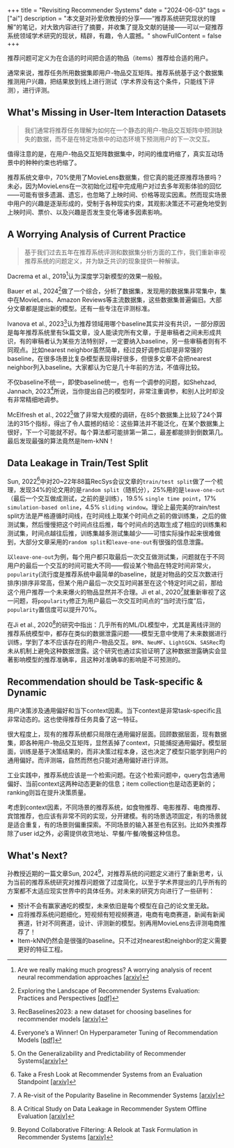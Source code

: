 +++
title = "Revisiting Recommender Systems"
date = "2024-06-03"
tags = ["ai"]
description = "本文是对孙爱欣教授的分享——“推荐系统研究现状的理解”的笔记，对大致内容进行了摘要，并收集了提及文献的链接——可以一窥推荐系统领域学术研究的现状，精辟，有趣，令人震撼。"
showFullContent = false
+++

推荐问题可定义为在合适的时间把合适的物品（items）推荐给合适的用户。

通常来说，推荐任务所用数据集即用户-物品交互矩阵。推荐系统基于这个数据集推测用户兴趣，把结果放到线上进行测试（学术界没有这个条件，只能线下评测），进行评测。

## What's Missing in User-Item Interaction Datasets
> 我们通常将推荐任务理解为如何在一个静态的用户-物品交互矩阵中预测缺失的数据，而不是在特定场景中的动态环境下预测用户的下一次交互。

值得注意的是，在用户-物品交互矩阵数据集中，时间的维度坍缩了，真实互动场景中的种种约束也坍缩了。

推荐系统文章中，70%使用了MovieLens数据集，但它真的能还原推荐场景吗？未必，因为MovieLens在一次初始化过程中完成用户对过去多年观影体验的回忆——可能有很多遗漏、遗忘，也忽略了上映时间、价格等现实因素。然而现实场景中用户的兴趣是逐渐形成的，受制于各种现实约束，其观影决策还不可避免地受到上映时间、票价、以及兴趣是否发生变化等诸多因素影响。

## A Worrying Analysis of Current Practice 
> 基于我们过去五年在推荐系统评测和数据集分析方面的工作，我们重新审视推荐系统的问题定义，并为缺乏共识的现象提供一种解读。

Dacrema et al., 2019[^1]认为深度学习新模型的效果一般般。

Bauer et al., 2024[^2]做了一个综合，分析了数据集，发现用的数据集非常集中，集中在MovieLens、Amazon Reviews等主流数据集，这些数据集普遍偏旧。大部分文章都是提出新的模型。还有一些专注在评测标准。

Ivanova et al., 2023[^3]认为推荐领域用哪个baseline其实并没有共识，一部分原因是每年推荐系统里有5k篇文章，没人能读完所有文章，于是审稿者之间未形成共识，有的审稿者认为某些方法特别好，一定要纳入baseline，另一些审稿者则有不同观点。比如nearest neighbor虽然简单，经过良好调参后却是非常强的baseline，在很多场景比复杂模型表现得好很多，但很多文章不会把nearest neighbor列入baseline。大家都认为它是几十年前的方法，不值得比较。

不仅baseline不统一，即使baseline统一，也有一个调参的问题，如Shehzad, Jannach, 2023[^4]所说，当你提出自己的模型时，非常注重调参，和别人比时却没有非常精细地调参。

McElfresh et al., 2022[^5]做了非常大规模的调研，在85个数据集上比较了24个算法的315个指标，得出了令人震撼的结论：这些算法并不能泛化，在某个数据集上很好，下一个可能就不好。每个算法都可能排第一第二，最差都能排到倒数第几。最后发现最强的算法竟然是Item-kNN！

## Data Leakage in Train/Test Split
Sun, 2022[^6]中对20~22年88篇RecSys会议文章的``train/test split``做了一个梳理，发现34%的论文用的是``random split``（随机分），25%用的是``leave-one-out``（最后一个交互做成测试，之前的是训练），19.5% ``single time point``，17% ``simulation-based online``，4.5% ``sliding window``。理论上最完美的train/test split方法是严格遵循时间线，在时间线上取某个时间点之前的做训练集，之后的做测试集，然后慢慢把这个时间点往后推，每个时间点的选取生成了相应的训练集和测试集，时间点越往后推，训练集越多测试集越少——可惜实际操作起来很难做到，大部分文章采用的``random split``和``leave-one-out``有很强的信息泄露。

以``leave-one-out``为例，每个用户都只取最后一次交互做测试集，问题就在于不同用户的最后一个交互的时间可能大不同——假设某个物品在特定时间非常火，``popularity``(流行度是推荐系统中最简单的baseline，就是对物品的交互次数进行排序)排序非常高，但某个用户最后一次交互时间甚至在这个特定时间之前，那给这个用户推荐一个未来爆火的物品显然并不合理。Ji et al., 2020[^7]就重新审视了这一问题，将``popularity``修正为用户最后一次交互时间点的“当时流行度”后，``popularity``置信度可以提升70%。

在Ji et al., 2020[^8]的研究中指出：几乎所有的ML/DL模型中，尤其是离线评测的推荐系统模型中，都存在类似的数据泄露问题——模型无意中使用了未来数据进行训练，学到了本不应该存在的用户-物品交互。``BPR``、``NeuMF``、``LightGCN``、``SASRec``均未从机制上避免这种数据泄露。这个研究也通过实验证明了这种数据泄露确实会显著影响模型的推荐准确率，且这种对准确率的影响是不可预测的。

## Recommendation should be Task-specific & Dynamic
用户决策涉及通用偏好和当下context因素。当下context是非常task-specific且非常动态的。这也使得推荐任务具备了这一特征。

很大程度上，现有的推荐系统都只局限在通用偏好层面。回顾数据层面，现有数据集，即各种用户-物品交互矩阵，显然丢掉了context，只能捕捉通用偏好。模型层面，训练是基于决策结果的，而非决策过程本身，这也决定了模型只能学到用户的通用偏好。而评测端，自然而然也只能对通用偏好进行评测。

工业实践中，推荐系统应该是一个检索问题。在这个检索问题中，query包含通用偏好、当前context这两种动态更新的信息；item collection也是动态更新的；ranking则旨在提升决策质量。

考虑到context因素，不同场景的推荐系统，如食物推荐、电影推荐、电商推荐、宾馆推荐，也应该有非常不同的实现，分开建模。有的场景选项固定，有的场景就是适合重复，有的场景则偏重探索。不同场景的输入甚至也有区别。比如外卖推荐除了user id之外，必需提供收货地址、早餐/午餐/晚餐这种信息。

## What's Next?
孙教授近期的一篇文章Sun, 2024[^9]，对推荐系统的问题定义进行了重新思考，认为当前的推荐系统研究对推荐问题做了过度简化，以至于学术界提出的几乎所有的方案都不太适应现实世界中的具体任务。对未来的研究方向进行了一些研判：
- 预计不会有赢家通吃的模型，未来依旧是每个模型在自己的论文里无敌。
- 应将推荐系统问题细化，短视频有短视频赛道，电商有电商赛道，新闻有新闻赛道，针对不同赛道，设计、评测新的模型。别再用MovieLens去评测电商推荐了！
- Item-kNN仍然会是很强的baseline。只不过对nearest和neighbor的定义需要更好的特征工程。

[^1]: Are we really making much progress? A worrying analysis of recent neural recommendation approaches [[arxiv]](https://arxiv.org/abs/1907.06902)
[^2]: Exploring the Landscape of Recommender Systems Evaluation: Practices and Perspectives [[pdf]](https://arxiv.org/pdf/2311.05232.pdf) 
[^3]: RecBaselines2023: a new dataset for choosing baselines for recommender models [[arxiv]](https://arxiv.org/abs/2306.14292)
[^4]: Everyone’s a Winner! On Hyperparameter Tuning of Recommendation Models [[pdf]](https://dl.acm.org/doi/pdf/10.1145/3604915.3609488)
[^5]: On the Generalizability and Predictability of Recommender Systems[[arxiv]](https://arxiv.org/abs/2206.11886)
[^6]: Take a Fresh Look at Recommender Systems from an Evaluation Standpoint [[arxiv]](https://arxiv.org/abs/2210.04149)
[^7]: A Re-visit of the Popularity Baseline in Recommender Systems [[arxiv]](https://arxiv.org/abs/2005.13829)
[^8]: A Critical Study on Data Leakage in Recommender System Offline Evaluation  [[arxiv]](https://arxiv.org/abs/2010.11060)
[^9]: Beyond Collaborative Filtering: A Relook at Task Formulation in Recommender Systems [[arxiv]](https://arxiv.org/abs/2404.13375)
